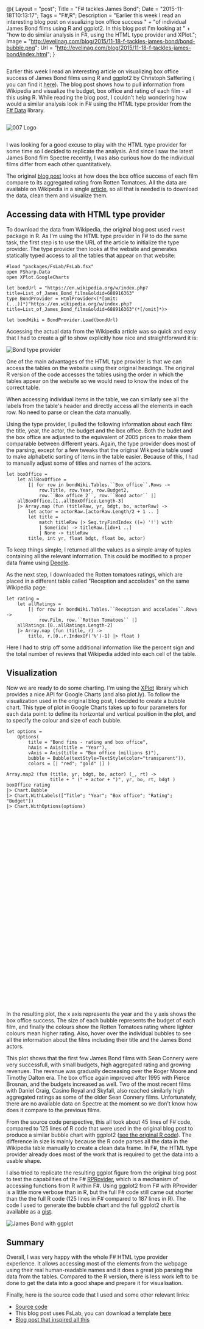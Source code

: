 @{
    Layout = "post";
    Title = "F# tackles James Bond";
    Date = "2015-11-18T10:13:17";
    Tags = "F#,R";
    Description = "Earlier this week I read an interesting blog post on visualizing box office success " 
	  + "of individual James Bond films using R and ggplot2. In this blog post I'm looking at "
	  + "how to do similar analysis in F#, using the HTML type provider and XPlot.";
	Image = "http://evelinag.com/blog/2015/11-18-f-tackles-james-bond/bond-bubble.png";
	Url = "http://evelinag.com/blog/2015/11-18-f-tackles-james-bond/index.html";
}

<div class="row">
<div class="medium-7 columns">

Earlier this week I read an interesting article on visualizing box office success of 
James Bond films using R and ggplot2 by Christoph Safferling (
you can find it [here](http://opiateforthemass.es/articles/james-bond-film-ratings/)).
The blog post shows how to pull information from Wikipedia and visualize 
the budget, box office and rating of each film - all this using R. 
While reading the blog post, I couldn't help wondering how would a similar 
analysis look in F# using the HTML type provider from the
[F# Data](http://fsharp.github.io/FSharp.Data/index.html) library. 

</div>
<div class="medium-5 columns">

![007 Logo](https://upload.wikimedia.org/wikipedia/en/1/19/007_logo.svg)

</div>
</div>

<!-- more -->

I was looking for a good excuse to play with the HTML type provider for some time so I decided
to replicate the analysis. And since I saw the 
latest James Bond film Spectre recently, I was also curious how do the individual films differ 
from each other quantitatively. 

The original [blog post](http://opiateforthemass.es/articles/james-bond-film-ratings/) 
looks at how does the box office success of each film compare to its aggregated rating from 
Rotten Tomatoes. All the data are available on Wikipedia in a single 
[article](https://en.wikipedia.org/w/index.php?title=List_of_James_Bond_films&oldid=688916363), so 
all that is needed is to download the data, clean them and visualize them.

## Accessing data with HTML type provider

To download the data from Wikipedia, the original blog post used `rvest` package in R. As I'm using
the HTML type provider in F# to do the same task, the first step is to use the URL of the article
to initialize the type provider. The type provider
then looks at the website and generates statically typed access to all the tables that appear on that website:

	#load "packages/FsLab/FsLab.fsx"
	open FSharp.Data
	open XPlot.GoogleCharts

	let bondUrl = "https://en.wikipedia.org/w/index.php?title=List_of_James_Bond_films&oldid=688916363"
	type BondProvider = HtmlProvider<(*[omit:(...)]*)"https://en.wikipedia.org/w/index.php?title=List_of_James_Bond_films&oldid=688916363"(*[/omit]*)>

	let bondWiki = BondProvider.Load(bondUrl) 

Accessing the actual data from the Wikipedia article was so quick and easy that I had to create a gif to 
show explicitly how nice and straightforward it is:

![Bond type provider](bondProvider.gif)

One of the main advantages of the HTML type provider is that we can access the tables on the website using
their original headings. The original R version of the code accesses the tables using the
order in which the tables appear on the website so we would need to know the index of the correct table. 

When accessing individual items in the table, we can similarly see all the labels from the table's header and 
directly access all the elements in each row. No need to parse or clean the data manually.

Using the type provider, I pulled the following information about each film: the title, year, the actor, the budget and 
the box office. Both the budet and the box office are adjusted to the equivalent of 2005 
prices to make them comparable between different years. 
Again, the type provider does most of the parsing, except for a few tweaks that the original Wikipedia 
table used to make alphabetic sorting of items in the table easier. Because of this, I had to manually 
adjust some of titles and names of the actors.

	let boxOffice = 
		let allBoxOffice = 
			[| for row in bondWiki.Tables.``Box office``.Rows ->
				row.Title, row.Year, row.Budget2, 
				row.``Box office 2``, row.``Bond actor`` |]
		allBoxOffice.[1..allBoxOffice.Length-3]
		|> Array.map (fun (titleRaw, yr, bdgt, bo, actorRaw) -> 
			let actor = actorRaw.[actorRaw.Length/2 + 1 .. ]
			let title = 
				match titleRaw |> Seq.tryFindIndex ((=) '!') with
				| Some(idx) -> titleRaw.[idx+1 ..]
				| None -> titleRaw
			title, int yr, float bdgt, float bo, actor)

To keep things simple, I returned all the values as a simple array of tuples containing all the relevant 
information. This could be modified to a proper data frame using [Deedle](http://bluemountaincapital.github.io/Deedle/). 

As the next step, I downloaded the Rotten tomatoes ratings, which are placed in a different table called 
"Reception and accolades" on the same Wikipedia page:

	let rating = 
		let allRatings = 
			[| for row in bondWiki.Tables.``Reception and accolades``.Rows ->
				row.Film, row.``Rotten Tomatoes`` |]
		allRatings.[0..allRatings.Length-2]
		|> Array.map (fun (title, r) -> 
			title, r.[0..r.IndexOf('%')-1] |> float )

Here I had to strip off some additional information like the percent sign and the total number
of reviews that Wikipedia added into each cell of the table.

## Visualization

Now we are ready to do some charting. I'm using the [XPlot](https://tahahachana.github.io/XPlot/) library 
which provides a nice API for Google Charts (and also plot.ly). To follow the visualization used in the original
blog post, I decided to create a bubble chart. This type of plot in Google Charts 
takes up to four parameters for each data point:
to define its horizontal and vertical position in the plot, and to specify the colour and size of each bubble. 

	let options =
		Options(
			title = "Bond fims - rating and box office",
			hAxis = Axis(title = "Year"),
			vAxis = Axis(title = "Box office (millions $)"),
			bubble = Bubble(textStyle=TextStyle(color="transparent")),
			colors = [| "red"; "gold" |] )

	Array.map2 (fun (title, yr, bdgt, bo, actor) (_, rt) -> 
					title + " (" + actor + ")", yr, bo, rt, bdgt ) boxOffice rating
	|> Chart.Bubble
	|> Chart.WithLabels(["Title"; "Year"; "Box office"; "Rating"; "Budget"])
	|> Chart.WithOptions(options)

<script type="text/javascript" src="https://www.google.com/jsapi"></script>
<script type="text/javascript">
    google.load("visualization", "1", {packages:["corechart"]})
    google.setOnLoadCallback(drawChart);
function drawChart() {
    var data = new google.visualization.DataTable({"cols": [{"type": "string" ,"id": "Title" ,"label": "Title" }, {"type": "number" ,"id": "Year" ,"label": "Year" }, {"type": "number" ,"id": "Box office" ,"label": "Box office" }, {"type": "number" ,"id": "Rating" ,"label": "Rating" }, {"type": "number" ,"id": "Budget" ,"label": "Budget" }], "rows" : [{"c" : [{"v": "Dr. No (Sean Connery)"}, {"v": 1962}, {"v": 448.8}, {"v": 96}, {"v": 7}]}, {"c" : [{"v": "From Russia with Love (Sean Connery)"}, {"v": 1963}, {"v": 543.8}, {"v": 96}, {"v": 12.6}]}, {"c" : [{"v": "Goldfinger (Sean Connery)"}, {"v": 1964}, {"v": 820.4}, {"v": 96}, {"v": 18.6}]}, {"c" : [{"v": "Thunderball (Sean Connery)"}, {"v": 1965}, {"v": 848.1}, {"v": 86}, {"v": 41.9}]}, {"c" : [{"v": "You Only Live Twice (Sean Connery)"}, {"v": 1967}, {"v": 514.2}, {"v": 72}, {"v": 59.9}]}, {"c" : [{"v": "On Her Majesty's Secret Service (George Lazenby)"}, {"v": 1969}, {"v": 291.5}, {"v": 82}, {"v": 37.3}]}, {"c" : [{"v": "Diamonds Are Forever (Sean Connery)"}, {"v": 1971}, {"v": 442.5}, {"v": 67}, {"v": 34.7}]}, {"c" : [{"v": "Live and Let Die (Roger Moore)"}, {"v": 1973}, {"v": 460.3}, {"v": 66}, {"v": 30.8}]}, {"c" : [{"v": "The Man with the Golden Gun (Roger Moore)"}, {"v": 1974}, {"v": 334}, {"v": 46}, {"v": 27.7}]}, {"c" : [{"v": "The Spy Who Loved Me (Roger Moore)"}, {"v": 1977}, {"v": 533}, {"v": 79}, {"v": 45.1}]}, {"c" : [{"v": "Moonraker (Roger Moore)"}, {"v": 1979}, {"v": 535}, {"v": 60}, {"v": 91.5}]}, {"c" : [{"v": "For Your Eyes Only (Roger Moore)"}, {"v": 1981}, {"v": 449.4}, {"v": 74}, {"v": 60.2}]}, {"c" : [{"v": "Octopussy (Roger Moore)"}, {"v": 1983}, {"v": 373.8}, {"v": 42}, {"v": 53.9}]}, {"c" : [{"v": "A View to a Kill (Roger Moore)"}, {"v": 1985}, {"v": 275.2}, {"v": 35}, {"v": 54.5}]}, {"c" : [{"v": "The Living Daylights (Timothy Dalton)"}, {"v": 1987}, {"v": 313.5}, {"v": 69}, {"v": 68.8}]}, {"c" : [{"v": "Licence to Kill (Timothy Dalton)"}, {"v": 1989}, {"v": 250.9}, {"v": 76}, {"v": 56.7}]}, {"c" : [{"v": "GoldenEye (Pierce Brosnan)"}, {"v": 1995}, {"v": 518.5}, {"v": 77}, {"v": 76.9}]}, {"c" : [{"v": "Tomorrow Never Dies (Pierce Brosnan)"}, {"v": 1997}, {"v": 463.2}, {"v": 57}, {"v": 133.9}]}, {"c" : [{"v": "The World Is Not Enough (Pierce Brosnan)"}, {"v": 1999}, {"v": 439.5}, {"v": 51}, {"v": 158.3}]}, {"c" : [{"v": "Die Another Day (Pierce Brosnan)"}, {"v": 2002}, {"v": 465.4}, {"v": 58}, {"v": 154.2}]}, {"c" : [{"v": "Casino Royale (Daniel Craig)"}, {"v": 2006}, {"v": 581.5}, {"v": 95}, {"v": 145.3}]}, {"c" : [{"v": "Quantum of Solace (Daniel Craig)"}, {"v": 2008}, {"v": 514.2}, {"v": 65}, {"v": 181.4}]}, {"c" : [{"v": "Skyfall (Daniel Craig)"}, {"v": 2012}, {"v": 879.8}, {"v": 93}, {"v": 158.1}]}]});
    var options = {"colors":["red","gold"],"hAxis":{"title":"Year"},"legend":{"position":"none"},"title":"Bond fims - rating and box office","vAxis":{"title":"Box office (millions $)"},"bubble":{"textStyle":{"color":"transparent"}}} 
    var chart = new google.visualization.BubbleChart(document.getElementById('7079c2e6-91fe-4ff3-96c1-f778b22874df'));
    chart.draw(data, options);
}
</script>

<div id="7079c2e6-91fe-4ff3-96c1-f778b22874df" style="width: 100%; height: 500px;"></div>

In the resulting plot, the x axis represents the year and the y axis shows the box office success. 
The size of each bubble represents the budget of each film, and finally the colours show the Rotten Tomatoes
rating where lighter colours mean higher rating. Also, hover over the individual bubbles to see all the 
information about the films including their title and the James Bond actors. 

This plot shows that the first few James Bond films with Sean Connery were very successfull, 
with small budgets, high aggregated rating and growing revenues. The revenue was gradually decreasing
over the Roger Moore and Timothy Dalton era. The box office again improved after 1995 with Pierce
Brosnan, and the budgets increased as well. Two of the most recent films with Daniel Craig, Casino
Royal and Skyfall, also reached similarly high aggregated ratings as some of the older Sean Connery films. 
Unfortunately, there are no available data on Spectre at the moment so we don't know how does it
compare to the previous films. 

From the source code perspective, this all took about 45 lines of F# code, 
compared to 125 lines of R code that were used in the original blog 
post to produce a similar bubble chart with ggplot2 
([see the original R code](https://github.com/safferli/james_bond_films/blob/master/007.R)). 
The difference in 
size is mainly because the R code parses all the data in the Wikipedia table manually to create a 
clean data frame. In F#, the HTML type provider already does most of the work that is required to get
the data into a usable shape. 

I also tried to replicate the resulting ggplot figure from the original blog post to test the capabilities 
of the F# [RPRovider](http://bluemountaincapital.github.io/FSharpRProvider/), which is a mechanism of 
accessing functions from R within F#. Using ggplot2 from F# with RProvider is a little more verbose than in 
R, but the full F# code still came out shorter than the the full R code (125 lines in F# compared to 187 lines in R). 
The code I used to generate the bubble chart and the full ggplot2 chart is available as a 
[gist](https://gist.github.com/evelinag/0ce68655f2aae1ecabcb).

![James Bond with ggplot](bond-ggplot.png)

## Summary 

Overall, I was very happy with the whole F# HTML type provider experience. It allows accessing most of the
elements from the webpage using their real human-readable names and it does a great job parsing the data from 
the tables. Compared to the R version, there is less work left to be done to get the data into a good
shape and prepare it for visualisation. 

Finally, here is the source code that I used and some other relevant links:

* [Source code](https://gist.github.com/evelinag/0ce68655f2aae1ecabcb)
* This blog post uses FsLab, you can download a template [here](http://fslab.org/download/)
* [Blog post that inspired all this](http://opiateforthemass.es/articles/james-bond-film-ratings/)





